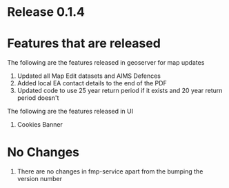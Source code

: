 # Release 0.1.4

# Features that are released
The following are the features released in geoserver for map updates
1. Updated all Map Edit datasets and AIMS Defences
2. Added local EA contact details to the end of the PDF
3. Updated code to use 25 year return period if it exists and 20 year return period doesn't

The following are the features released in UI
1. Cookies Banner

# No Changes
1) There are no changes in fmp-service apart from the bumping the version number
